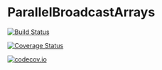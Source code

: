 # ParallelBroadcastArrays

[![Build Status](https://travis-ci.org/ChrisRackauckas/ParallelBroadcastArrays.jl.svg?branch=master)](https://travis-ci.org/ChrisRackauckas/ParallelBroadcastArrays.jl)

[![Coverage Status](https://coveralls.io/repos/ChrisRackauckas/ParallelBroadcastArrays.jl/badge.svg?branch=master&service=github)](https://coveralls.io/github/ChrisRackauckas/ParallelBroadcastArrays.jl?branch=master)

[![codecov.io](http://codecov.io/github/ChrisRackauckas/ParallelBroadcastArrays.jl/coverage.svg?branch=master)](http://codecov.io/github/ChrisRackauckas/ParallelBroadcastArrays.jl?branch=master)

